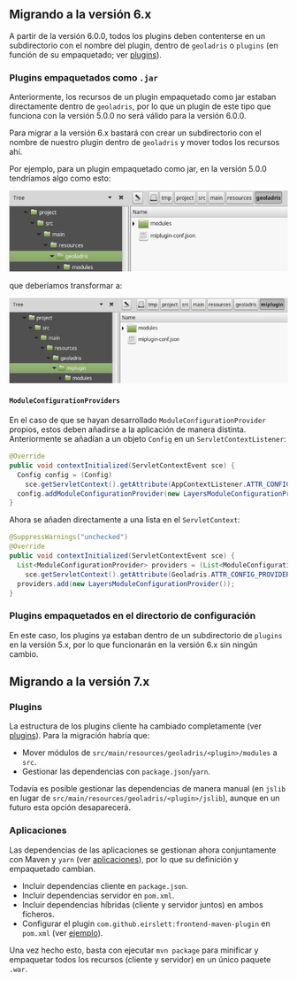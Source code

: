 ## Migrando a la versión 6.x

A partir de la versión 6.0.0, todos los plugins deben contenterse en un subdirectorio con el nombre del plugin, dentro de `geoladris` o `plugins` (en función de su empaquetado; ver [plugins](plugins.md)).

### Plugins empaquetados como `.jar`
Anteriormente, los recursos de un plugin empaquetado como jar estaban directamente dentro de `geoladris`, por lo que un plugin de este tipo que funciona con la versión 5.0.0 no será válido para la versión 6.0.0.

Para migrar a la versión 6.x bastará con crear un subdirectorio con el nombre de nuestro plugin dentro de `geoladris` y mover todos los recursos ahí.

Por ejemplo, para un plugin empaquetado como jar, en la versión 5.0.0 tendríamos algo como esto:

![](_images/plugin-jar-5.x.png)

que deberíamos transformar a:

![](_images/plugin-jar-6.x.png)


#### <a name="ModuleConfigurationProviders"></a>`ModuleConfigurationProviders`
En el caso de que se hayan desarrollado `ModuleConfigurationProvider` propios, estos deben añadirse a la aplicación de manera distinta. Anteriormente se añadían a un objeto `Config` en un `ServletContextListener`:

```java
@Override
public void contextInitialized(ServletContextEvent sce) {
  Config config = (Config)
    sce.getServletContext().getAttribute(AppContextListener.ATTR_CONFIG);
  config.addModuleConfigurationProvider(new LayersModuleConfigurationProvider());
}
```

Ahora se añaden directamente a una lista en el `ServletContext`:

```java
@SuppressWarnings("unchecked")
@Override
public void contextInitialized(ServletContextEvent sce) {
  List<ModuleConfigurationProvider> providers = (List<ModuleConfigurationProvider>)
    sce.getServletContext().getAttribute(Geoladris.ATTR_CONFIG_PROVIDERS);
  providers.add(new LayersModuleConfigurationProvider());
}
```

### Plugins empaquetados en el directorio de configuración

En este caso, los plugins ya estaban dentro de un subdirectorio de `plugins` en la versión 5.x, por lo que funcionarán en la versión 6.x sin ningún cambio.

## Migrando a la versión 7.x

### Plugins
La estructura de los plugins cliente ha cambiado completamente (ver [plugins](plugins.md)). Para la migración habría que:

* Mover módulos de `src/main/resources/geoladris/<plugin>/modules` a `src`.
* Gestionar las dependencias con `package.json`/`yarn`.

Todavía es posible gestionar las dependencias de manera manual (en `jslib` en lugar de `src/main/resources/geoladris/<plugin>/jslib`), aunque en un futuro esta opción desaparecerá.

### Aplicaciones

Las dependencias de las aplicaciones se gestionan ahora conjuntamente con Maven y `yarn` (ver [aplicaciones](apps.md)), por lo que su definición y empaquetado cambian.

* Incluir dependencias cliente en `package.json`.
* Incluir dependencias servidor en `pom.xml`.
* Incluir dependencias híbridas (cliente y servidor juntos) en ambos ficheros.
* Configurar el plugin `com.github.eirslett:frontend-maven-plugin` en `pom.xml` (ver [ejemplo](https://github.com/geoladris/apps/blob/js_deps/demo/pom.xml#L119)).

Una vez hecho esto, basta con ejecutar `mvn package` para minificar y empaquetar todos los recursos (cliente y servidor) en un único paquete `.war`.